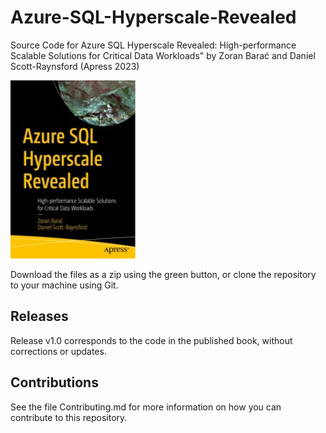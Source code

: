 # Azure-SQL-Hyperscale-Revealed

Source Code for Azure SQL Hyperscale Revealed: High-performance Scalable Solutions for Critical Data Workloads" by Zoran Barać and Daniel Scott-Raynsford (Apress 2023)

[comment]: #cover
![Cover image](9781484292242.jpg)

Download the files as a zip using the green button, or clone the repository to your machine using Git.

## Releases

Release v1.0 corresponds to the code in the published book, without corrections or updates.

## Contributions

See the file Contributing.md for more information on how you can contribute to this repository.
